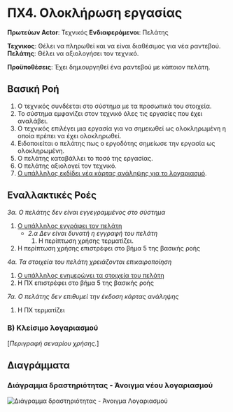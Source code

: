 # ΠΧ4. Ολοκλήρωση εργασίας

**Πρωτεύων Actor**:  Τεχνικός
**Ενδιαφερόμενοι**: Πελάτης

**Τεχνικος**: Θέλει να πληρωθεί και να είναι διαθέσιμος για νέα ραντεβού.  
**Πελάτης**: Θέλει να αξιολογήσει τον τεχνικό.
  
**Προϋποθέσεις**: Έχει δημιουργηθεί ένα ραντεβού με κάποιον πελάτη.

## Βασική Ροή

1. Ο τεχνικός συνδέεται στο σύστημα με τα προσωπικά του στοιχεία.
2. Το σύστημα εμφανίζει στον τεχνικό όλες τις εργασίες που έχει αναλάβει.
3. Ο τεχνικός επιλέγει μια εργασία για να σημειωθεί ως ολοκληρωμένη η οποία πρέπει να έχει ολοκληρωθεί.
4. Ειδοποιείται ο πελάτης πως ο εργοδότης σημείωσε την εργασία ως ολοκληρωμένη.
5. Ο πελάτης καταβάλλει το ποσό της εργασίας.
6. Ο πελάτης αξιολογεί τον τεχνικό.
7. [Ο υπάλληλος εκδίδει νέα κάρτας ανάληψης για το λογαριασμό](uc4-debit-card-management.md "Συμπερίληψη σεναρίου χρήσης [ΠΧ Έκδοση Κάρτας Ανάληψης]/[Έκδοση νέας κάρτας ανάληψης]").

## Εναλλακτικές Ροές

*3α. Ο πελάτης δεν είναι εγγεγραμμένος στο σύστημα*
1. [Ο υπάλληλος εγγράφει τον πελάτη](uc3-client-management.md "Συμπερίληψη σεναρίου χρήσης [ΠΧ Διαχείριση Στοιχείων Πελάτη]/[Εγγραφή Νέου Πελάτη]") 
   * *2.α Δεν είναι δυνατή η εγγραφή του πελάτη*
        1. Η περίπτωση χρήσης τερματίζει.
2. Η περίπτωση χρήσης επιστρέφει στο βήμα 5 της βασικής ροής
   
*4α. Τα στοιχεία του πελάτη χρειάζονται επικαιροποίηση*
1. [Ο υπάλληλος ενημερώνει τα στοιχεία του πελάτη](uc3-client-management.md "Συμπερίληψη σεναρίου χρήσης [ΠΧ Διαχείριση Στοιχείων Πελάτη]/[Ενημέρωση Στοιχείων Πελάτη]")
2. Η ΠΧ επιστρέφει στο βήμα 5 της βασικής ροής
	
*7α. Ο πελάτης δεν επιθυμεί την έκδοση κάρτας ανάληψης*
1. Η ΠΧ τερματίζει

### Β) Κλείσιμο λογαριασμού

\[*Περιγραφή σεναρίου χρήσης.*\]

## Διαγράμματα

### Διάγραμμα δραστηριότητας - Άνοιγμα νέου λογαριασμού
![Διάγραμμα δραστηριότητας - Άνοιγμα Λογαριασμού](diagrams/activity-create-account.png)


